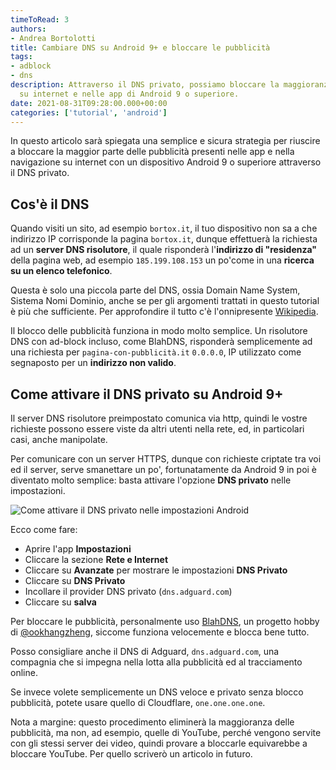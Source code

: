 ```yaml
---
timeToRead: 3
authors:
- Andrea Bortolotti
title: Cambiare DNS su Android 9+ e bloccare le pubblicità
tags:
- adblock
- dns
description: Attraverso il DNS privato, possiamo bloccare la maggioranza delle pubblicità
  su internet e nelle app di Android 9 o superiore.
date: 2021-08-31T09:28:00.000+00:00
categories: ['tutorial', 'android']
---
```

In questo articolo sarà spiegata una semplice e sicura strategia per riuscire a bloccare la maggior parte delle pubblicità presenti nelle app e nella navigazione su internet con un dispositivo Android 9 o superiore attraverso il DNS privato. <!--more-->


## Cos'è il DNS

Quando visiti un sito, ad esempio `bortox.it`, il tuo dispositivo non sa a che indirizzo IP corrisponde la pagina `bortox.it`, dunque effettuerà la richiesta ad un **server DNS risolutore**, il quale risponderà l'**indirizzo di "residenza"** della pagina web, ad esempio `185.199.108.153` un po'come in una **ricerca su un elenco telefonico**.

Questa è solo una piccola parte del DNS, ossia Domain Name System, Sistema Nomi Dominio, anche se per gli argomenti trattati in questo tutorial è più che sufficiente. Per approfondire il tutto c'è l'onnipresente [Wikipedia](https://it.wikipedia.org/wiki/Domain_Name_System).

Il blocco delle pubblicità funziona in modo molto semplice. Un risolutore DNS con ad-block incluso, come BlahDNS, risponderà semplicemente ad una richiesta per `pagina-con-pubblicità.it` `0.0.0.0`, IP utilizzato come segnaposto per un **indirizzo non valido**.

## Come attivare il DNS privato su Android 9+

Il server DNS risolutore preimpostato comunica via http, quindi le vostre richieste possono essere viste da altri utenti nella rete, ed, in particolari casi, anche manipolate.

Per comunicare con un server HTTPS, dunque con richieste criptate tra voi ed il server, serve smanettare un po', fortunatamente da Android 9 in poi è diventato molto semplice: basta attivare l'opzione **DNS privato** nelle impostazioni.

![Come attivare il DNS privato nelle impostazioni Android](/blog/tutorialdnsprivato.png "Come attivare il DNS privato nelle impostazioni Android")

Ecco come fare:

* Aprire l'app **Impostazioni**
* Cliccare la sezione **Rete e Internet**
* Cliccare su **Avanzate** per mostrare le impostazioni **DNS Privato**
* Cliccare su **DNS Privato**
* Incollare il provider DNS privato (`dns.adguard.com`)
* Cliccare su **salva**

Per bloccare le pubblicità, personalmente uso [BlahDNS](https://blahdns.com/ "BlahDNS sito"), un progetto hobby di [@ookhangzheng](https://github.com/ookangzheng "Profilo GitHub ookhangzheng"), siccome funziona velocemente e blocca bene tutto.

Posso consigliare anche il DNS di Adguard,  `dns.adguard.com`, una compagnia che si impegna nella lotta alla pubblicità ed al tracciamento online.

Se invece volete semplicemente un DNS veloce e privato senza blocco pubblicità, potete usare quello di Cloudflare, `one.one.one.one`.

Nota a margine: questo procedimento eliminerà la maggioranza delle pubblicità, ma non, ad esempio, quelle di YouTube, perché vengono servite con gli stessi server dei video, quindi provare a bloccarle equivarebbe a bloccare YouTube. Per quello scriverò un articolo in futuro.